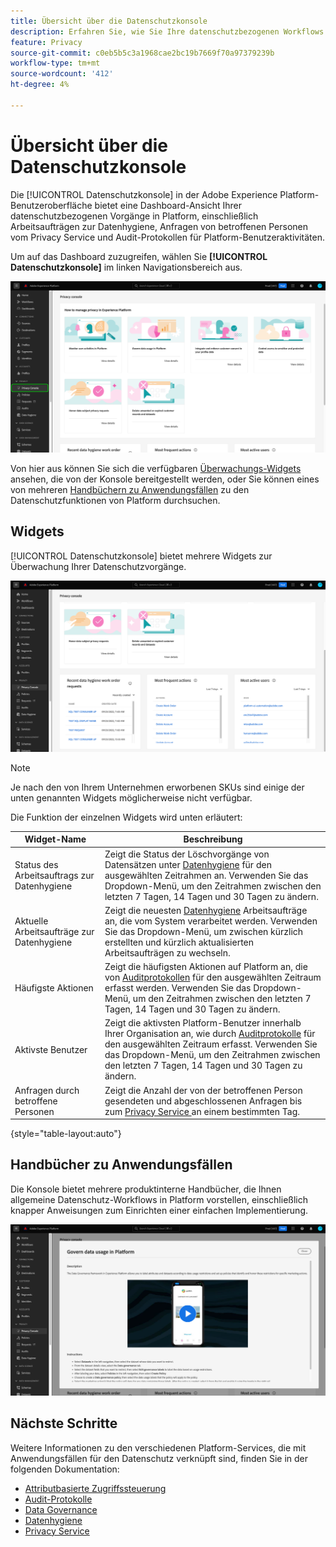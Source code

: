 ```yaml
---
title: Übersicht über die Datenschutzkonsole
description: Erfahren Sie, wie Sie Ihre datenschutzbezogenen Workflows in der Adobe Experience Platform-Benutzeroberfläche überwachen.
feature: Privacy
source-git-commit: c0eb5b5c3a1968cae2bc19b7669f70a97379239b
workflow-type: tm+mt
source-wordcount: '412'
ht-degree: 4%

---
```


# Übersicht über die Datenschutzkonsole

Die [!UICONTROL Datenschutzkonsole] in der Adobe Experience Platform-Benutzeroberfläche bietet eine Dashboard-Ansicht Ihrer datenschutzbezogenen Vorgänge in Platform, einschließlich Arbeitsaufträgen zur Datenhygiene, Anfragen von betroffenen Personen vom Privacy Service und Audit-Protokollen für Platform-Benutzeraktivitäten.

Um auf das Dashboard zuzugreifen, wählen Sie **[!UICONTROL Datenschutzkonsole]** im linken Navigationsbereich aus.

![Bild, das [!UICONTROL Datenschutzkonsole] zeigt, die im linken Navigationsbereich in der Platform-Benutzeroberfläche ausgewählt wird](../images/governance-privacy-security/privacy-console/left-nav.png)

Von hier aus können Sie sich die verfügbaren [Überwachungs-Widgets](#widgets) ansehen, die von der Konsole bereitgestellt werden, oder Sie können eines von mehreren [Handbüchern zu Anwendungsfällen](#use-case-guides) zu den Datenschutzfunktionen von Platform durchsuchen.

## Widgets

[!UICONTROL Datenschutzkonsole] bietet mehrere Widgets zur Überwachung Ihrer Datenschutzvorgänge.

![Bild, das [!UICONTROL Datenschutzkonsole] zeigt, die im linken Navigationsbereich in der Platform-Benutzeroberfläche ausgewählt wird](../images/governance-privacy-security/privacy-console/widgets.png)

>[!NOTE]
>
>Je nach den von Ihrem Unternehmen erworbenen SKUs sind einige der unten genannten Widgets möglicherweise nicht verfügbar.

Die Funktion der einzelnen Widgets wird unten erläutert:

| Widget-Name | Beschreibung |
| --- | --- |
| Status des Arbeitsauftrags zur Datenhygiene | Zeigt die Status der Löschvorgänge von Datensätzen unter [Datenhygiene](../../hygiene/home.md) für den ausgewählten Zeitrahmen an. Verwenden Sie das Dropdown-Menü, um den Zeitrahmen zwischen den letzten 7 Tagen, 14 Tagen und 30 Tagen zu ändern. |
| Aktuelle Arbeitsaufträge zur Datenhygiene | Zeigt die neuesten [Datenhygiene](../../hygiene/home.md) Arbeitsaufträge an, die vom System verarbeitet werden. Verwenden Sie das Dropdown-Menü, um zwischen kürzlich erstellten und kürzlich aktualisierten Arbeitsaufträgen zu wechseln. |
| Häufigste Aktionen | Zeigt die häufigsten Aktionen auf Platform an, die von [Auditprotokollen](./audit-logs/overview.md) für den ausgewählten Zeitraum erfasst werden. Verwenden Sie das Dropdown-Menü, um den Zeitrahmen zwischen den letzten 7 Tagen, 14 Tagen und 30 Tagen zu ändern. |
| Aktivste Benutzer | Zeigt die aktivsten Platform-Benutzer innerhalb Ihrer Organisation an, wie durch [Auditprotokolle](./audit-logs/overview.md) für den ausgewählten Zeitraum erfasst. Verwenden Sie das Dropdown-Menü, um den Zeitrahmen zwischen den letzten 7 Tagen, 14 Tagen und 30 Tagen zu ändern. |
| Anfragen durch betroffene Personen | Zeigt die Anzahl der von der betroffenen Person gesendeten und abgeschlossenen Anfragen bis zum [Privacy Service ](../../privacy-service/home.md) an einem bestimmten Tag. |

{style="table-layout:auto"}

## Handbücher zu Anwendungsfällen

Die Konsole bietet mehrere produktinterne Handbücher, die Ihnen allgemeine Datenschutz-Workflows in Platform vorstellen, einschließlich knapper Anweisungen zum Einrichten einer einfachen Implementierung.

![Bild, das [!UICONTROL Datenschutzkonsole] zeigt, die im linken Navigationsbereich in der Platform-Benutzeroberfläche ausgewählt wird](../images/governance-privacy-security/privacy-console/use-case-guide.png)

## Nächste Schritte

Weitere Informationen zu den verschiedenen Platform-Services, die mit Anwendungsfällen für den Datenschutz verknüpft sind, finden Sie in der folgenden Dokumentation:

* [Attributbasierte Zugriffssteuerung](../../access-control/abac/overview.md)
* [Audit-Protokolle](./audit-logs/overview.md)
* [Data Governance](../../data-governance/home.md)
* [Datenhygiene](../../hygiene/home.md)
* [Privacy Service](../../privacy-service/home.md)
